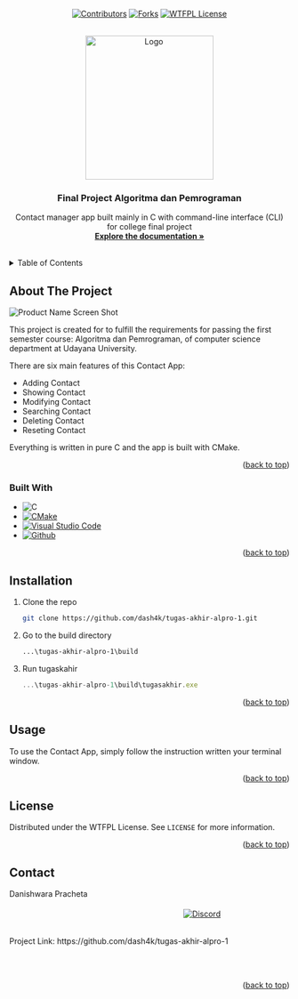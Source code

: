 <a name="readme-top"></a>

<div align="center">
  
  [![Contributors][contributors-shield]][contributors-url]
  [![Forks][forks-shield]][forks-url]
  [![WTFPL License][license-shield]][license-url]
  
</div>



<!-- PROJECT LOGO -->
<br />
<div align="center">
  <a href="https://github.com/dash4k/tugas-akhir-alpro-1e">
    <img src="https://github.com/dash4k/tugas-akhir-alpro-1/assets/133938416/ff71757a-1b51-44b7-b14e-b53b061d9815" alt="Logo" width="230" height="259">
  </a>

<h3 align="center">Final Project Algoritma dan Pemrograman</h3>

  <p align="center">
    Contact manager app built mainly in C with command-line interface (CLI) for college final project
    <br />
  <a href="https://github.com/dash4k/tugas-akhir-alpro-1/blob/main/documentation.md"><strong>Explore the documentation »</strong></a>
  </p>
  </br>
</div>



<!-- TABLE OF CONTENTS -->
<details>
  <summary>Table of Contents</summary>
  <ol>
    <li>
      <a href="#about-the-project">About The Project</a>
      <ul>
        <li><a href="#built-with">Built With</a></li>
      </ul>
    </li>
    <li><a href="#installation">Installation</a></li>
    <li><a href="#usage">Usage</a></li>
    <li><a href="#license">License</a></li>
    <li><a href="#contact">Contact</a></li>
  </ol>
</details>



<!-- ABOUT THE PROJECT -->
## About The Project

![Product Name Screen Shot](https://github.com/dash4k/tugas-akhir-alpro-1/assets/133938416/e3f66c2b-1680-4ac2-bce7-2c163a454fd1)


This project is created for to fulfill the requirements for passing the first semester course: Algoritma dan Pemrograman, of computer science department at Udayana University.

There are six main features of this Contact App:
* Adding Contact
* Showing Contact
* Modifying Contact
* Searching Contact
* Deleting Contact
* Reseting Contact

Everything is written in pure C and the app is built with CMake.
<p align="right">(<a href="#readme-top">back to top</a>)</p>



### Built With

* ![C][C.badge]
* [![CMake][CMake.org]][CMake-url]
* [![Visual Studio Code][code.visualstudio.com]][VScode-url]
* [![Github][Github.com]][Github-url]

<p align="right">(<a href="#readme-top">back to top</a>)</p>


## Installation

1. Clone the repo
   ```sh
   git clone https://github.com/dash4k/tugas-akhir-alpro-1.git
   ```
2. Go to the build directory
   ```sh
   ...\tugas-akhir-alpro-1\build
   ```
3. Run tugaskahir
   ```js
   ...\tugas-akhir-alpro-1\build\tugasakhir.exe
   ```

<p align="right">(<a href="#readme-top">back to top</a>)</p>



<!-- USAGE EXAMPLES -->
## Usage

To use the Contact App, simply follow the instruction written your terminal window.

<p align="right">(<a href="#readme-top">back to top</a>)</p>



<!-- LICENSE -->
## License

Distributed under the WTFPL License. See `LICENSE` for more information.

<p align="right">(<a href="#readme-top">back to top</a>)</p>



<!-- CONTACT -->
## Contact

Danishwara Pracheta
</br></br>ㅤㅤㅤㅤㅤㅤㅤㅤㅤㅤㅤㅤㅤㅤㅤㅤㅤㅤㅤㅤㅤㅤㅤㅤ 
‎[![Discord][Discord.com]][Discord-url]

</br>
Project Link: https://github.com/dash4k/tugas-akhir-alpro-1

</br></br>
<p align="right">(<a href="#readme-top">back to top</a>)</p>


<!-- MARKDOWN LINKS & IMAGES -->
<!-- https://www.markdownguide.org/basic-syntax/#reference-style-links -->
[contributors-shield]: https://img.shields.io/github/contributors/dash4k/tugas-akhir-alpro-1?style=flat-square&color=%23ADD8E6
[contributors-url]: https://github.com/dash4k/tugas-akhir-alpro-1/graphs/contributors
[forks-shield]: https://img.shields.io/github/forks/dash4k/tugas-akhir-alpro-1?style=flat-square&color=%23ADD8E6
[forks-url]: https://github.com/dash4k/tugas-akhir-alpro-1/forks
[license-shield]: https://img.shields.io/github/license/dash4k/tugas-akhir-alpro-1?style=flat-square&color=%23ADD8E6
[license-url]: https://github.com/dash4k/tugas-akhir-alpro-1/blob/main/LICENSE
[linkedin-shield]: https://img.shields.io/badge/-LinkedIn-black.svg?style=for-the-badge&logo=linkedin&colorB=555
[linkedin-url]: https://linkedin.com/in/dash4k
[C.badge]: https://img.shields.io/badge/C-A8B9CC.svg?style=for-the-badge&logo=C&logoColor=black
[CMake.org]: https://img.shields.io/badge/CMake-064F8C.svg?style=for-the-badge&logo=CMake&logoColor=white
[CMake-url]: https://cmake.org/
[code.visualstudio.com]: https://img.shields.io/badge/Visual%20Studio%20Code-007ACC.svg?style=for-the-badge&logo=Visual-Studio-Code&logoColor=white
[VScode-url]: https://code.visualstudio.com/
[Github.com]: https://img.shields.io/badge/GitHub-181717.svg?style=for-the-badge&logo=GitHub&logoColor=white
[Github-url]: https://github.com/
[Discord.com]: https://img.shields.io/badge/Discord-5865F2.svg?style=for-the-badge&logo=Discord&logoColor=white
[Discord-url]: https://discordapp.com/users/404631156068188170
